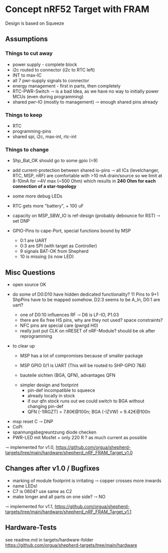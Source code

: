 # Concept nRF52 Target with FRAM

Design is based on Squeeze

## Assumptions

### Things to cut away

- power supply - complete block
- i2c routed to connector (i2c to RTC left)
- INT to max-IC
- all 7 pwr-supply signals to connector
- energy management - first in parts, then completely
- RTC-PWR-Switch ⇾ is a bad Idea, as we have no way to initially power MCUs (even during programming)
- shared pwr-IO (mostly to management) ⇾ enough shared pins already

### Things to keep

- RTC
- programming-pins
- shared spi, i2c, max-int, rtc-int

### Things to change

- Shp_Bat_OK should go to some gpio (=9)
- add current-protection between shared io-pins ⇾ all ICs (levelchanger, RTC, MSP, nRF) are comfortable with >10 mA drain/source so we limit at 8-10mA for ~4V max (~500 Ohm) which results in **240 Ohm for each connection of a star-topology**
- some more debug LEDs
- RTC gets more "battery", + 100 uF
- capacity on MSP_SBW_IO is ref-design (probably debounce for RST) ⇾ set DNP
- GPIO-Pins to cape-Port, special functions bound by MSP

   - 0:1 are UART
   - 0:3 are SPI (with target as Controller)
   - 9 signals BAT-OK from Shepherd
   - 10 is missing (is now LED)

## Misc Questions

- open source OK
- do some of D0:D10 have hidden dedicated functionality? 11 Pins to 9+1 ShpPins have to be mapped somehow. D2:3 seems to be A_In, D0:1 are uart?

   - one of D0:10 influences RF ⇾ D6 is LF-IO, P1.03
   - there are 6x free HS pins, why are they not used? space constraints?
   - NFC pins are special care (pwrgd H0)
   - really just put CLK on nRESET of nRF-Module? should be ok after reprogramming

- to clear up

   - MSP has a lot of compromises because of smaller package
   - MSP GPIO 0/1 is UART (This will be routed to SHP-GPIO 7&8)

    - bauteile sichten (BGA, QFN), advantages QFN
  + simpler design and footprint
	- pin-def incompatible to squeece
	+ already locally in stock
	+ if our qfn stock runs out we could switch to BGA without changing pin-def
	- QFN (-1IRGZT) = 7.80€@100n; BGA (-IZVW) = 9.42€@100n

 + msp reset C ⇾ DNP
 + CoPi
 + spannungsbegreuntzung diode checken
 + PWR-LED mit Mosfet + only 220 R ? as much current as possible

⇾ implemented for v1.0, https://github.com/orgua/shepherd-targets/tree/main/hardware/shepherd_nRF_FRAM_Target_v1.0

## Changes after v1.0 / Bugfixes

- marking of module footprint is irritating ⇾ copper crosses more inwards
- name LEDs!
- C7 is 0604? use same as C2
- make longer and all parts on one side? ⇾ NO

⇾ implemented for v1.1, https://github.com/orgua/shepherd-targets/tree/main/hardware/shepherd_nRF_FRAM_Target_v1.1

## Hardware-Tests

see readme.md in targets/hardware-folder
https://github.com/orgua/shepherd-targets/tree/main/hardware
